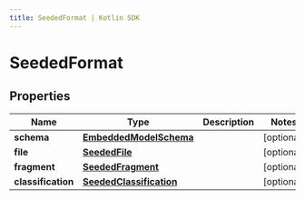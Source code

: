 ```yaml
---
title: SeededFormat | Kotlin SDK
---
```




# SeededFormat

## Properties
Name | Type | Description | Notes
------------ | ------------- | ------------- | -------------
**schema** | [**EmbeddedModelSchema**](EmbeddedModelSchema) |  |  [optional]
**file** | [**SeededFile**](SeededFile) |  |  [optional]
**fragment** | [**SeededFragment**](SeededFragment) |  |  [optional]
**classification** | [**SeededClassification**](SeededClassification) |  |  [optional]




